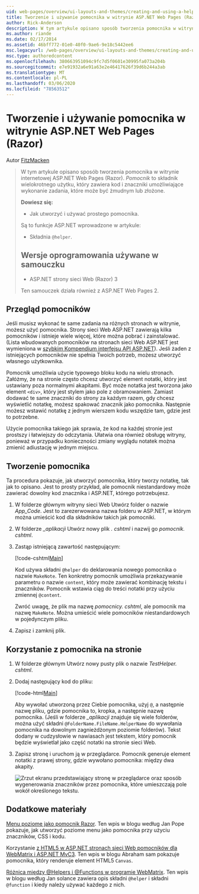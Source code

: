 ```yaml
---
uid: web-pages/overview/ui-layouts-and-themes/creating-and-using-a-helper-in-an-aspnet-web-pages-site
title: Tworzenie i używanie pomocnika w witrynie ASP.NET Web Pages (Razor) | Microsoft Docs
author: Rick-Anderson
description: W tym artykule opisano sposób tworzenia pomocnika w witrynie internetowej ASP.NET Web Pages (Razor). Pomocnik to składnik wielokrotnego użytku, który zawiera kod i znaczniki do wydajności...
ms.author: riande
ms.date: 02/17/2014
ms.assetid: 46bff772-01e0-40f0-9ae6-9e18c5442ee6
msc.legacyurl: /web-pages/overview/ui-layouts-and-themes/creating-and-using-a-helper-in-an-aspnet-web-pages-site
msc.type: authoredcontent
ms.openlocfilehash: 380663951094c9fc7d5f0601e30995fa073a204b
ms.sourcegitcommit: e7e91932a6e91a63e2e46417626f39d6b244a3ab
ms.translationtype: MT
ms.contentlocale: pl-PL
ms.lasthandoff: 03/06/2020
ms.locfileid: "78563512"
---
```

# <a name="creating-and-using-a-helper-in-an-aspnet-web-pages-razor-site"></a>Tworzenie i używanie pomocnika w witrynie ASP.NET Web Pages (Razor)

Autor [FitzMacken](https://github.com/tfitzmac)

> W tym artykule opisano sposób tworzenia pomocnika w witrynie internetowej ASP.NET Web Pages (Razor). *Pomocnik* to składnik wielokrotnego użytku, który zawiera kod i znaczniki umożliwiające wykonanie zadania, które może być żmudnym lub złożone.
> 
> **Dowiesz się:** 
> 
> - Jak utworzyć i używać prostego pomocnika.
> 
> Są to funkcje ASP.NET wprowadzone w artykule:
> 
> - Składnia `@helper`.
>   
> 
> ## <a name="software-versions-used-in-the-tutorial"></a>Wersje oprogramowania używane w samouczku
> 
> 
> - ASP.NET strony sieci Web (Razor) 3
>   
> 
> Ten samouczek działa również z ASP.NET Web Pages 2.

## <a name="overview-of-helpers"></a>Przegląd pomocników

Jeśli musisz wykonać te same zadania na różnych stronach w witrynie, możesz użyć pomocnika. Strony sieci Web ASP.NET zawierają kilka pomocników i istnieje wiele więcej, które można pobrać i zainstalować. (Lista wbudowanych pomocników na stronach sieci Web ASP.NET jest wymieniona w [szybkim Kompendium interfejsu API ASP.NET](https://go.microsoft.com/fwlink/?LinkId=202907)). Jeśli żaden z istniejących pomocników nie spełnia Twoich potrzeb, możesz utworzyć własnego użytkownika.

Pomocnik umożliwia użycie typowego bloku kodu na wielu stronach. Załóżmy, że na stronie często chcesz utworzyć element notatki, który jest ustawiany poza normalnymi akapitami. Być może notatka jest tworzona jako element `<div>`, który jest stylem jako pole z obramowaniem. Zamiast dodawać te same znaczniki do strony za każdym razem, gdy chcesz wyświetlić notatkę, możesz spakować znacznik jako pomocnika. Następnie możesz wstawić notatkę z jednym wierszem kodu wszędzie tam, gdzie jest to potrzebne.

Użycie pomocnika takiego jak sprawia, że kod na każdej stronie jest prostszy i łatwiejszy do odczytania. Ułatwia ona również obsługę witryny, ponieważ w przypadku konieczności zmiany wyglądu notatek można zmienić adiustację w jednym miejscu.

## <a name="creating-a-helper"></a>Tworzenie pomocnika

Ta procedura pokazuje, jak utworzyć pomocnika, który tworzy notatkę, tak jak to opisano. Jest to prosty przykład, ale pomocnik niestandardowy może zawierać dowolny kod znacznika i ASP.NET, którego potrzebujesz.

1. W folderze głównym witryny sieci Web Utwórz folder o nazwie *App\_Code*. Jest to zarezerwowana nazwa folderu w ASP.NET, w którym można umieścić kod dla składników takich jak pomocniki.
2. W folderze *\_aplikacji* Utwórz nowy plik *. cshtml* i nazwij go *pomocnik. cshtml*.
3. Zastąp istniejącą zawartość następującym:

    [!code-cshtml[Main](creating-and-using-a-helper-in-an-aspnet-web-pages-site/samples/sample1.cshtml)]

    Kod używa składni `@helper` do deklarowania nowego pomocnika o nazwie `MakeNote`. Ten konkretny pomocnik umożliwia przekazywanie parametru o nazwie `content`, który może zawierać kombinację tekstu i znaczników. Pomocnik wstawia ciąg do treści notatki przy użyciu zmiennej `@content`.

    Zwróć uwagę, że plik ma nazwę *pomocnicy. cshtml*, ale pomocnik ma nazwę `MakeNote`. Można umieścić wiele pomocników niestandardowych w pojedynczym pliku.
4. Zapisz i zamknij plik.

## <a name="using-the-helper-in-a-page"></a>Korzystanie z pomocnika na stronie

1. W folderze głównym Utwórz nowy pusty plik o nazwie *TestHelper. cshtml*.
2. Dodaj następujący kod do pliku:

    [!code-html[Main](creating-and-using-a-helper-in-an-aspnet-web-pages-site/samples/sample2.html)]

    Aby wywołać utworzoną przez Ciebie pomocnika, użyj `@`, a następnie nazwę pliku, gdzie pomocnika to, kropka, a następnie nazwę pomocnika. (Jeśli w folderze *\_aplikacji* znajduje się wiele folderów, można użyć składni `@FolderName.FileName.HelperName` do wywołania pomocnika na dowolnym zagnieżdżonym poziomie folderów). Tekst dodany w cudzysłowie w nawiasach jest tekstem, który pomocnik będzie wyświetlał jako część notatki na stronie sieci Web.
3. Zapisz stronę i uruchom ją w przeglądarce. Pomocnik generuje element notatki z prawej strony, gdzie wywołano pomocnika: między dwa akapity.

    ![Zrzut ekranu przedstawiający stronę w przeglądarce oraz sposób wygenerowania znaczników przez pomocnika, które umieszczają pole wokół określonego tekstu.](creating-and-using-a-helper-in-an-aspnet-web-pages-site/_static/image1.png)

## <a name="additional-resources"></a>Dodatkowe materiały

[Menu poziome jako pomocnik Razor](http://mikepope.com/blog/DisplayBlog.aspx?permalink=2341). Ten wpis w blogu według Jan Pope pokazuje, jak utworzyć poziome menu jako pomocnika przy użyciu znaczników, CSS i kodu.

Korzystanie [z HTML5 w ASP.NET stronach sieci Web pomocników dla WebMatrix i ASP.NET MvC3](http://geekswithblogs.net/wildturtle/archive/2010/11/08/html5-in-asp.net-web-pages-helpers-for-webmatrix-and_aspnet_mvc3.aspx). Ten wpis w blogu Abraham sam pokazuje pomocnika, który renderuje element HTML5 `Canvas`.

[Różnica między @Helpers i @Functions w programie WebMatrix](http://www.mikesdotnetting.com/Article/173/The-Difference-Between-@Helpers-and-@Functions-In-WebMatrix). Ten wpis w blogu według Jan solance zawiera opis składni `@helper` i składni `@function` i kiedy należy używać każdego z nich.
